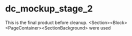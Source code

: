 # dc_mockup_stage_2
This is the final product before cleanup. &lt;Section>&lt;Block>&lt;PageContainer>&lt;SectionBackground> were used
